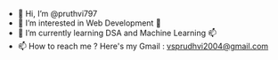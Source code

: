 - 👋 Hi, I’m @pruthvi797
- 👀 I’m interested in  Web Development 🌱
- 🌱 I’m currently learning  DSA and Machine Learning 📫
- 📫 How to reach me ? Here's my Gmail : vsprudhvi2004@gmail.com
<!---
pruthvi797/pruthvi797 is a ✨ special ✨ repository because its `README.md` (this file) appears on your GitHub profile.
You can click the Preview link to take a look at your changes.
--->
